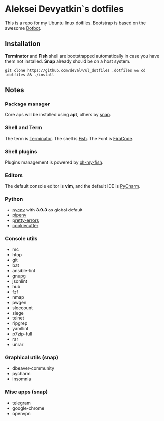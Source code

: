 # Aleksei Devyatkin`s dotfiles

This is a repo for my Ubuntu linux dotfiles. 
Bootstrap is based on the awesome [Dotbot](https://github.com/anishathalye/dotbot).

## Installation

**Terminator** and **Fish** shell are bootstrapped automatically in case you 
have them not installed. **Snap** already should be on a host system.

```shell
git clone https://github.com/devalv/ul_dotfiles .dotfiles && cd .dotfiles && ./install
```

## Notes

### Package manager
Core aps will be installed using **apt**, others by [snap](https://snapcraft.io/docs/getting-started).

### Shell and Term
The term is [Terminator](https://terminator-gtk3.readthedocs.io/en/latest/).
The shell is [Fish](https://fishshell.com/). 
The Font is [FiraCode](https://github.com/tonsky/FiraCode).

### Shell plugins
Plugins management is powered by [oh-my-fish](https://github.com/oh-my-fish/plugin-osx).

### Editors
The default console editor is **vim**, and the default IDE is 
[PyCharm](https://www.jetbrains.com/pycharm/).

### Python
* [pyenv](https://github.com/pyenv/pyenv) with **3.9.3** as global default
* [pipenv](https://pipenv.pypa.io/en/latest/)
* [pretty-errors](https://github.com/onelivesleft/PrettyErrors/)
* [cookiecutter](https://github.com/cookiecutter/cookiecutter) 

### Console utils
- mc
- htop
- git
- bat
- ansible-lint
- gnupg
- jsonlint
- hub
- fzf
- nmap
- pwgen
- sloccount
- siege
- telnet
- ripgrep
- yamllint
- p7zip-full
- rar
- unrar 


### Graphical utils (snap)
- dbeaver-community
- pycharm
- insomnia

### Misc apps (snap)
- telegram
- google-chrome
- openvpn
